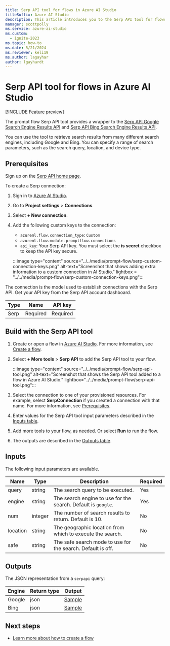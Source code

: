 ```yaml
---
title: Serp API tool for flows in Azure AI Studio
titleSuffix: Azure AI Studio
description: This article introduces you to the Serp API tool for flows in Azure AI Studio.
manager: scottpolly
ms.service: azure-ai-studio
ms.custom:
  - ignite-2023
ms.topic: how-to
ms.date: 5/21/2024
ms.reviewer: keli19
ms.author: lagayhar
author: lgayhardt
---
```


# Serp API tool for flows in Azure AI Studio

[!INCLUDE [Feature preview](../../includes/feature-preview.md)]

The prompt flow Serp API tool provides a wrapper to the [Serp API Google Search Engine Results API](https://serpapi.com/search-api) and [Serp API Bing Search Engine Results API](https://serpapi.com/bing-search-api).

You can use the tool to retrieve search results from many different search engines, including Google and Bing. You can specify a range of search parameters, such as the search query, location, and device type.

## Prerequisites

Sign up on the [Serp API home page](https://serpapi.com/).

To create a Serp connection:

1. Sign in to [Azure AI Studio](https://studio.azureml.net/).
1. Go to **Project settings** > **Connections**.
1. Select **+ New connection**.
1. Add the following custom keys to the connection:

    - `azureml.flow.connection_type`: `Custom`
    - `azureml.flow.module`: `promptflow.connections`
    - `api_key`: Your Serp API key. You must select the **is secret** checkbox to keep the API key secure.
    
    :::image type="content" source="../../media/prompt-flow/serp-custom-connection-keys.png" alt-text="Screenshot that shows adding extra information to a custom connection in AI Studio." lightbox = "../../media/prompt-flow/serp-custom-connection-keys.png":::

The connection is the model used to establish connections with the Serp API. Get your API key from the Serp API account dashboard.

| Type        | Name     | API key  |
|-------------|----------|----------|
| Serp        | Required | Required |

## Build with the Serp API tool

1. Create or open a flow in [Azure AI Studio](https://ai.azure.com). For more information, see [Create a flow](../flow-develop.md).
1. Select **+ More tools** > **Serp API** to add the Serp API tool to your flow.

    :::image type="content" source="../../media/prompt-flow/serp-api-tool.png" alt-text="Screenshot that shows the Serp API tool added to a flow in Azure AI Studio." lightbox="../../media/prompt-flow/serp-api-tool.png":::

1. Select the connection to one of your provisioned resources. For example, select **SerpConnection** if you created a connection with that name. For more information, see [Prerequisites](#prerequisites).
1. Enter values for the Serp API tool input parameters described in the [Inputs table](#inputs).
1. Add more tools to your flow, as needed. Or select **Run** to run the flow.
1. The outputs are described in the [Outputs table](#outputs).

## Inputs

The following input parameters are available.

| Name     | Type    | Description                                                   | Required |
|----------|---------|---------------------------------------------------------------|----------|
| query    | string  | The search query to be executed.                              | Yes      |
| engine   | string  | The search engine to use for the search. Default is `google`. | Yes      |
| num      | integer | The number of search results to return. Default is 10.         | No      |
| location | string  | The geographic location from which to execute the search.           | No       |
| safe     | string  | The safe search mode to use for the search. Default is off. | No       |

## Outputs

The JSON representation from a `serpapi` query:

| Engine   | Return type | Output                                                |
|----------|-------------|-------------------------------------------------------|
| Google   | json        | [Sample](https://serpapi.com/search-api#api-examples) |
| Bing     | json        | [Sample](https://serpapi.com/bing-search-api)         |

## Next steps

- [Learn more about how to create a flow](../flow-develop.md)
